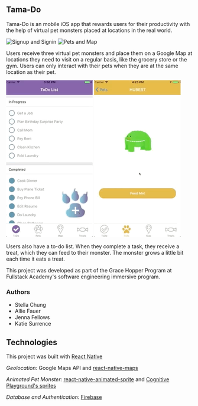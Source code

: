 ## Tama-Do

Tama-Do is an mobile iOS app that rewards users for their productivity with the help of virtual pet monsters placed at locations in the real world.

![Signup and Signin](/screencaptures/signup.gif?raw=true "Signin and Signup")
![Pets and Map](/screencaptures/petsMap.gif?raw=true "Pets and Map")

Users receive three virtual pet monsters and place them on a Google Map at locations they need to visit on a regular basis, like the grocery store or the gym. Users can only interact with their pets when they are at the same location as their pet.

![To-Do List](/screencaptures/todoListTreat.gif?raw=true "To-Do List")
![Feeding Pet](/screencaptures/feedingPet.gif?raw=true "Feeding Pet")

Users also have a to-do list. When they complete a task, they receive a treat, which they can feed to their monster. The monster grows a little bit each time it eats a treat.

This project was developed as part of the Grace Hopper Program at Fullstack Academy's software engineering immersive program.

### Authors
* Stella Chung
* Allie Fauer
* Jenna Fellows
* Katie Surrence

## Technologies

This project was built with [React Native](https://github.com/react-community/create-react-native-app)

*Geolocation:*
Google Maps API and [react-native-maps](https://github.com/airbnb/react-native-maps)

*Animated Pet Monster:*
[react-native-animated-sprite](https://www.npmjs.com/package/react-native-animated-sprite)
and [Cognitive Playground's sprites](https://github.com/micahrye/CognitivePlayground/tree/master/sprites)

*Database and Authentication:*
[Firebase](https://firebase.google.com/)

